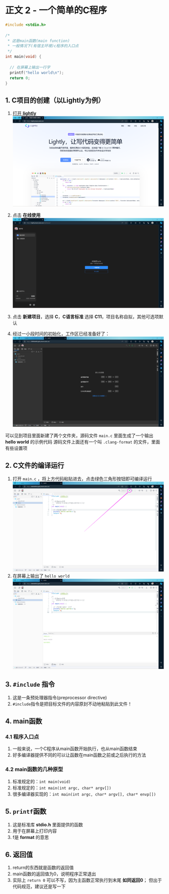 # 正文 2 - 一个简单的C程序

```c
#include <stdio.h>

/*
 * 这是main函数(main function)
 * 一般情况下(有宿主环境)c程序的入口点
 */
int main(void) {

  // 在屏幕上输出一行字
  printf("hello world\n");
  return 0;
}
```

## 1. C项目的创建（以Lightly为例）

1. [打开 **lightly**
  ![打开lightly](./2_一个简单的C程序/1.png)](https://lightly.teamcode.com/)

2. 点击 **在线使用**
  ![在线使用](./2_一个简单的C程序/2.png)

3. 点击 **新建项目**，选择 **C**，**C语言标准** 选择 **C11**，项目名称自拟，其他可选项默认

4. 经过一小段时间的初始化，工作区已经准备好了：
  ![工作区准备完毕](./2_一个简单的C程序/3.png)

  可以见到项目里面新建了两个文件夹，源码文件 `main.c` 里面生成了一个输出 **hello world** 的示例代码
  源码文件上面还有一个叫 `.clang-format` 的文件，里面有些设置项

## 2. C文件的编译运行

1. 打开 `main.c` ，将上方代码粘贴进去，点击绿色三角形按钮即可编译运行
  ![编译运行](./2_一个简单的C程序/4.png)
2. 在屏幕上输出了 `hello world`
  ![hello world](./2_一个简单的C程序/5.png)

## 3. `#include` 指令

1. 这是一条预处理器指令(preprocessor directive)
2. `#include`指令是把目标文件的内容原封不动地粘贴到此文件！

## 4. main函数

### 4.1 程序入口点

1. 一般来说，一个C程序从main函数开始执行，也从main函数结束
2. 好多编译器提供不同的可以让函数在main函数之前或之后执行的方法

### 4.2 main函数的几种原型

1. 标准规定的：`int main(void)`
2. 标准规定的：`int main(int argc, char* argv[])`
3. 很多编译器实现的：`int main(int argc, char* argv[], char* envp[])`

## 5. `printf`函数

1. 这是标准库 **stdio.h** 里面提供的函数
2. 用于在屏幕上打印内容
3. f是 **format** 的意思

## 6. 返回值

1. return的东西就是函数的返回值
2. main函数的返回值为0，说明程序正常退出
3. 实际上 `return 0` 可以不写，因为主函数正常执行到末尾 **如同返回0**；
  但出于代码规范，建议还是写一下
